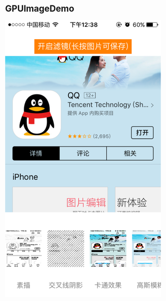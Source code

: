 # GPUImageDemo
![效果图](https://github.com/losedMemory/GPUImageDemo/blob/master/7C670CE3F2C967C78A2CB3D041C1D255.png)
